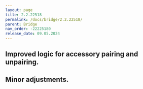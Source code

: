 ```yaml
---
layout: page
title: 2.2.22518
permalink: /docs/bridge/2.2.22518/
parent: Bridge
nav_order: -22225180
release_date: 09.05.2024
---
```


## Improved logic for accessory pairing and unpairing.
## Minor adjustments.
